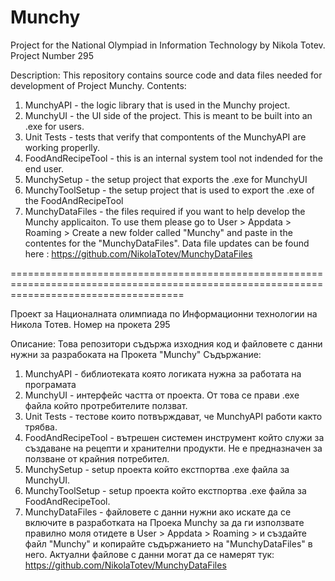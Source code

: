 # Munchy
Project for the National Olympiad in Information Technology by Nikola Totev. Project Number 295

Description: This repository contains source code and data files needed for development of Project Munchy.
Contents: 
1. MunchyAPI - the logic library that is used in the Munchy project.
2. MunchyUI - the UI side of the project. This is meant to be built into an .exe for users.
3. Unit Tests - tests that verify that compontents of the MunchyAPI are working properlly.
4. FoodAndRecipeTool - this is an internal system tool not indended for the end user.
5. MunchySetup - the setup project that exports the .exe for MunchyUI
6. MunchyToolSetup - the setup project that is used to export the .exe of the FoodAndRecipeTool
7. MunchyDataFiles - the files required if you want to help develop the Munchy applicaiton. To use them please go to User > Appdata > Roaming > Create a new folder called "Munchy" and paste in the contentes for the "MunchyDataFiles". Data file updates can be found here : https://github.com/NikolaTotev/MunchyDataFiles

==========================================================================================================================================

Проект за Националната олимпиада по Информационни технологии на Никола Тотев. Номер на прокета 295

Описание: Това репозитори съдържа изходния код и файловете с данни нужни за разрабоката на Прокета "Munchy"
Съдържание: 
1. MunchyAPI - библиотеката която логиката нужна за работата на програмата
2. MunchyUI - интерфейс частта от проекта. От  това се прави .exe файла който протребителите ползват.
3. Unit Tests - тестове които потвърждават, че MunchyAPI работи както трябва.
4. FoodAndRecipeTool - вътрешен системен инструмент който служи за създаване на рецепти и хранителни продукти. Не е предназначен за ползване от крайния потребител.
5. MunchySetup - setup проекта който екстпортва .ехе файла за MunchyUI.
6. MunchyToolSetup - setup проекта който екстпортва .ехе файла за FoodAndRecipeTool.
7. MunchyDataFiles - файловете с данни нужни ако искате да се включите в разработката на Проека Munchy за да ги използвате правилно моля отидете в User > Appdata > Roaming > и създайте файл "Munchy" и копирайте съдържанието на  "MunchyDataFiles" в него. Актуални файлове с данни могат да се намерят тук:  https://github.com/NikolaTotev/MunchyDataFiles
